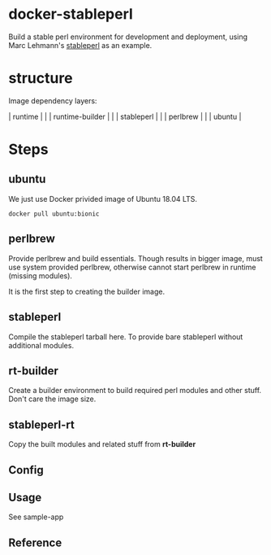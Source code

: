 # docker-stableperl

Build a stable perl environment for development and deployment, using
Marc Lehmann's [stableperl](http://software.schmorp.de/pkg/stableperl.html) as an example.

# structure

Image dependency layers:

| runtime |
    |
| runtime-builder |
    |
| stableperl |
    |
| perlbrew |
    |
| ubuntu  |


# Steps

## ubuntu

We just use Docker privided image of Ubuntu 18.04 LTS.

    docker pull ubuntu:bionic

## perlbrew

Provide perlbrew and build essentials. Though results in bigger image,
must use system provided perlbrew, otherwise cannot start perlbrew in
runtime (missing modules).

It is the first step to creating the builder image.

## stableperl

Compile the stableperl tarball here.
To provide bare stableperl without additional modules.

## rt-builder

Create a builder environment to build required perl modules and other stuff.
Don't care the image size.

## stableperl-rt

Copy the built modules and related stuff from **rt-builder**


## Config


## Usage

See sample-app

## Reference
